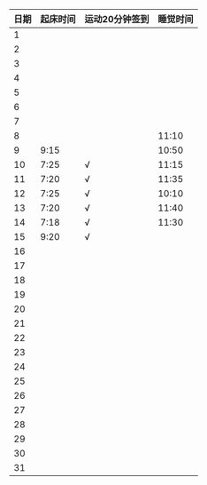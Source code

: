 日期|起床时间|运动20分钟签到|睡觉时间
:---------------|:---------------|:---------------|:---------------
1| | | |
2| | | |
3| | | |
4| | | |
5| | | |
6| | | |
7| | | |
8|| |11:10|
9|9:15| |10:50|
10|7:25|√|11:15|
11|7:20|√|11:35|
12|7:25|√|10:10|
13|7:20|√|11:40|
14|7:18|√|11:30|
15|9:20|√| |
16| | | |
17| | | |
18| | | |
19| | | |
20| | | |
21| | | |
22| | | |
23| | | |
24| | | |
25| | | |
26| | | |
27| | | |
28| | | |
29| | | |
30| | | |
31| | | |

